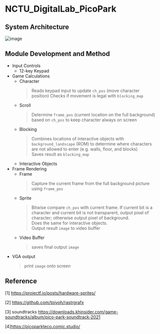 # NCTU_DigitalLab_PicoPark

## System Architecture
![image](https://github.com/xyth0rn/NCTU_DigitalLab_PicoPark/assets/49625757/4d50980a-25b9-4fd3-a09b-60937b95c67d)


## Module Development and Method
- Input Controls
  - 12-key Keypad
- Game Calculations
  - Character
    > Reads keypad input to update `ch_pos` (move character position)
    > Checks if movement is legal with `blocking_map`
  - Scroll<br>
    > Determine `frame_pos` (current location on the full background) based on `ch_pos` to keep character always on screen
  - Blocking
    > Combines locations of interactive objects with `background_landscape` (ROM) to determine where characters are not allowed to enter (e.g. walls, floor, and blocks)<br>
    > Saves result as `blocking_map`
  - Interactive Objects
- Frame Rendering
  - Frame
    > Capture the current frame from the full background picture using `frame_pos`
  - Sprite
    > Bitwise compare `ch_pos` with current frame. If current bit is a character and current bit is not transparent, output pixel of character; otherwise output pixel of background.<br>
    > Does the same for interactive objects.<br>
    > Output result `image` to video buffer
  - Video Buffer
    > saves final output `image`
- VGA output
  > print `image` onto screen


## Reference
[1] https://projectf.io/posts/hardware-sprites/

[2] https://github.com/toivoh/rastrgrafx

[3] soundtracks https://downloads.khinsider.com/game-soundtracks/album/pico-park-soundtrack-2021

[4]https://picoparkteco.comic.studio/
